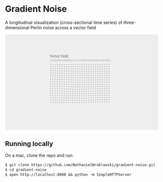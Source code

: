 Gradient Noise
===

A longitudinal visualization (cross-sectional time series) of three-dimensional
Perlin noise across a vector field

![screenshot](https://raw.githubusercontent.com/NathanielWroblewski/gradient-noise/master/public/images/screenshot.png)

Running locally
---

On a mac, clone the repo and run:

```
$ git clone https://github.com/NathanielWroblewski/gradient-noise.git
$ cd gradient-noise
$ open http://localhost:8000 && python -m SimpleHTTPServer
```

